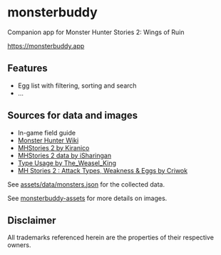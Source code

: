 # monsterbuddy

Companion app for Monster Hunter Stories 2: Wings of Ruin

https://monsterbuddy.app


## Features
- Egg list with filtering, sorting and search
- ...


## Sources for data and images

- In-game field guide
- [Monster Hunter Wiki](https://monsterhunter.fandom.com/wiki/Monster_Hunter_Wiki)
- [MHStories 2 by Kiranico](https://mhst.kiranico.com/mhs2)
- [MHStories 2 data by iSharingan](https://docs.google.com/spreadsheets/d/1QzM9X34IfACPtRa_yWq2BZUidWJqs0l2K_Gs2023bO0)
- [Type Usage by The_Weasel_King](https://docs.google.com/spreadsheets/d/1h4BMaeHa89KFgxHoCNxbhH2BLYj5kUjl88uwZ7BQr4o)
- [MH Stories 2 : Attack Types, Weakness & Eggs by Criwok](https://docs.google.com/spreadsheets/d/1h4BMaeHa89KFgxHoCNxbhH2BLYj5kUjl88uwZ7BQr4o)

See [assets/data/monsters.json](https://github.com/te1/monsterbuddy/blob/main/assets/data/monsters.json) for the collected data.

See [monsterbuddy-assets](https://github.com/te1/monsterbuddy-assets) for more details on images.


## Disclaimer

All trademarks referenced herein are the properties of their respective owners.
